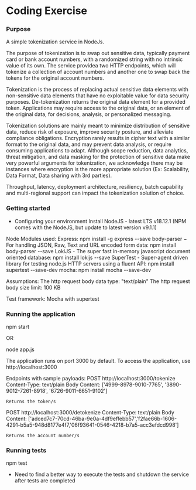 # Coding Exercise #

### Purpose ###

A simple tokenization service in NodeJs.

The purpose of tokenization is to swap out sensitive data, typically payment card or bank account numbers, with a randomized string with no intrinsic value of its own. The service providea two HTTP endpoints, which will tokenize a collection of account numbers and another one to swap back the tokens for the original account numbers.

Tokenization is the process of replacing actual sensitive data elements with non-sensitive data elements that have no exploitable value for data security purposes. De-tokenization returns the original data element for a provided token. Applications may require access to the original data, or an element of the original data, for decisions, analysis, or personalized messaging.

Tokenization solutions are mainly meant to minimize distribution of sensitive data, reduce risk of exposure, improve security posture, and alleviate compliance obligations. Encryption rarely results in cipher text with a similar format to the original data, and may prevent data analysis, or require consuming applications to adapt. Although scope reduction, data analytics, threat mitigation, and data masking for the protection of sensitive data make very powerful arguments for tokenization, we acknowledge there may be instances where encryption is the more appropriate solution (Ex: Scalability, Data Format, Data sharing with 3rd parties).

Throughput, latency, deployment architecture, resiliency, batch capability and multi-regional support can impact the tokenization solution of choice.

### Getting started ###

* Configuring your environment
Install NodeJS - latest LTS v18.12.1 (NPM comes with the NodeJS, but update to latest version v9.1.1)

Node Modules used:
Express: npm install -g express --save
body-parser − For handling JSON, Raw, Text and URL encoded form data: npm install body-parser --save
LokiJS - The super fast in-memory javascript document oriented database: npm install lokijs --save
SuperTest - Super-agent driven library for testing node.js HTTP servers using a fluent API: npm install supertest --save-dev
mocha: npm install mocha --save-dev

Assumptions:
The http request body data type: "text/plain"
The http request body size limit: 100 KB

Test framework:
Mocha with supertest

### Running the application ###
npm start

OR

node app.js


The application runs on port 3000 by default. To access the application, use http://localhost:3000

Endpoints with sample payloads:
POST http://localhost:3000/tokenize
	Content-Type: text/plain
	Body Content: ['4999-8978-9010-7765', '3890-9012-7261-8918', '6726-9011-6651-9102']
	
	Returns the token/s
	
POST http://localhost:3000/detokenize
	Content-Type: text/plain
	Body Content: ['adced7c7-70cd-46ba-9e0a-4df9effebb57','f2fae66b-1606-4291-b5a5-948d8177e4f7,'06f93641-0546-4218-b7a5-acc3efdcd998']
	
	Returns the account number/s

### Running tests ###
npm test
* Need to find a better way to execute the tests and shutdown the service after tests are completed
